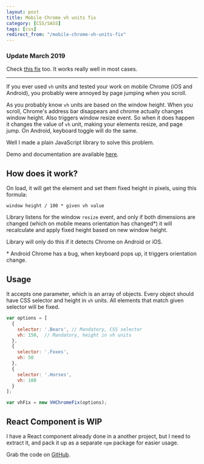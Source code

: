 ```yaml
---
layout: post
title: Mobile Chrome vh units fix
category: [CSS/SASS]
tags: [css]
redirect_from: "/mobile-chrome-vh-units-fix"
---
```


### Update March 2019

Check [this fix](https://css-tricks.com/the-trick-to-viewport-units-on-mobile/) too. It works really well in most cases.

---

If you ever used `vh` units and tested your work on mobile Chrome (iOS and Android),
you probably were annoyed by page jumping when you scroll.

As you probably know `vh` units are based on the window height.
When you scroll, Chrome's address bar disappears and chrome actually changes window height.
Also triggers window resize event.
So when it does happen it changes the value of `vh` unit, making your elements resize,
and page jump. On Android, keyboard toggle will do the same.

Well I made a plain JavaScript library to solve this problem.

Demo and documentation are available [here](https://stanko.github.io/mobile-chrome-vh-fix/).

<!--more-->

## How does it work?

On load, it will get the element and set them fixed height in pixels,
using this formula:

```
window height / 100 * given vh value
```

Library listens for the window `resize` event, and only if both dimensions are changed
(which on mobile means orientation has changed*)
it will recalculate and apply fixed height based on new window height.

Library will only do this if it detects Chrome on Android or iOS.

<span class="Small">* Android Chrome has a bug, when keyboard pops up, it triggers orientation change.</span>

## Usage

It accepts one parameter, which is an array of objects.
Every object should have CSS selector and height in `vh` units.
All elements that match given selector will be fixed.

```javascript
var options = [
  {
    selector: '.Bears', // Mandatory, CSS selector
    vh: 150,  // Mandatory, height in vh units
  },
  {
    selector: '.Foxes',
    vh: 50
  },
  {
    selector: '.Horses',
    vh: 100
  }
];

var vhFix = new VHChromeFix(options);
```

## React Component is WIP

I have a React component already done in a another project,
but I need to extract it, and pack it up as a separate `npm` package for easier usage.

Grab the code on [GitHub](https://github.com/Stanko/mobile-chrome-vh-fix).
